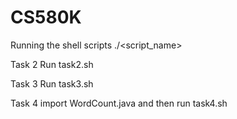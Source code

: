 # CS580K
Running the shell scripts
./<script_name>

Task 2
Run task2.sh

Task 3
Run task3.sh

Task 4
import WordCount.java and then run task4.sh
